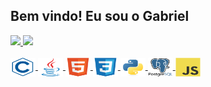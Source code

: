 ## Bem vindo! Eu sou o Gabriel

<div>
  <a href="https://github.com/Gabrie1Alves">
  <img height="180em" src="https://github-readme-stats.vercel.app/api?username=Gabrie1Alves&show_icons=true&theme=dark&include_all_commits=true&count_private=true"/>
  <img height="180em" src="https://github-readme-stats.vercel.app/api/top-langs/?username=Gabrie1Alves&layout=compact&langs_count=7&theme=dark"/>
</div>
  
  <div style="display: inline_block"><br>
  <img align="center" alt="Gabriel-c" height="30" width="40" src="https://github.com/devicons/devicon/blob/master/icons/c/c-line.svg">
  <img align="center" alt="Gabriel-java" height="30" width="40" src="https://github.com/devicons/devicon/blob/master/icons/java/java-original.svg">
  <img align="center" alt="Gabriel-html5" height="30" width="40" src="https://github.com/devicons/devicon/blob/master/icons/html5/html5-original.svg">
  <img align="center" alt="Gabriel-css3" height="30" width="40" src="https://github.com/devicons/devicon/blob/master/icons/css3/css3-original.svg">
  <img align="center" alt="Gabriel-python" height="30" width="40" src="https://github.com/devicons/devicon/blob/master/icons/python/python-original.svg">
  <img align="center" alt="Gabriel-sql" height="30" width="40" src="https://github.com/devicons/devicon/blob/master/icons/postgresql/postgresql-original-wordmark.svg">
  <img align="center" alt="Gabriel-js" height="30" width="40" src="https://github.com/devicons/devicon/blob/master/icons/javascript/javascript-original.svg">
</div>
